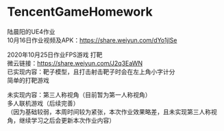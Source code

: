 

# TencentGameHomework
陆晨阳的UE4作业  
10月16日作业视频及APK：https://share.weiyun.com/dYo1jlSe

2020年10月25日作业FPS游戏 打靶  
微云链接：https://share.weiyun.com/J2q3EaWN  
已实现内容：靶子模型，且打击射击靶子时会在左上角小字计分  
           简单的打靶游戏  

未实现内容：第三人称视角（目前暂为第一人称视角）  
           多人联机游戏（后续完善）  
（因为基础较弱，本周时间较为紧张，本次作业效果略差，且未实现第三人称视角，继续学习之后会更新本次作业内容）  